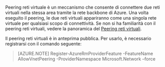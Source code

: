 Peering reti virtuale è un meccanismo che consente di connettere due reti virtuali nella stessa area tramite la rete backbone di Azure. Una volta eseguito il peering, le due reti virtuali appariranno come una singola rete virtuale per qualsiasi scopo di connettività. Se non si ha familiarità con il peering reti virtuali, vedere la panoramica del [Peering reti virtuali](../articles/virtual-network/virtual-network-peering-overview.md).

Il peering reti virtuali è in anteprima pubblica. Per usarlo, è necessario registrarsi con il comando seguente:

> [AZURE.NOTE] Register-AzureRmProviderFeature -FeatureName AllowVnetPeering -ProviderNamespace Microsoft.Network –force
 

<!---HONumber=AcomDC_0803_2016-->